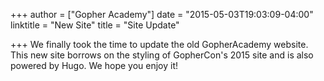 +++
author = ["Gopher Academy"]
date = "2015-05-03T19:03:09-04:00"
linktitle = "New Site"
title = "Site Update"

+++
We finally took the time to update the old GopherAcademy website.  This new site borrows on the styling of GopherCon's 2015 site and is also powered by Hugo.  We hope you enjoy it!

